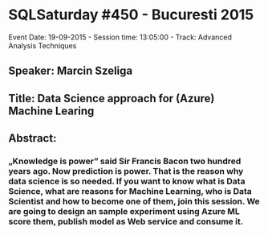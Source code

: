# SQLSaturday #450 - Bucuresti 2015
Event Date: 19-09-2015 - Session time: 13:05:00 - Track: Advanced Analysis Techniques
## Speaker: Marcin Szeliga
## Title: Data Science approach for (Azure) Machine Learing
## Abstract:
### „Knowledge is power” said Sir Francis Bacon two hundred years ago. Now prediction is power. That is the reason why data science is so needed. If you want to know what is Data Science, what are reasons for Machine Learning, who is Data Scientist and how to become one of them, join this session. We are going to design an sample experiment using Azure ML score them, publish model as Web service and consume it.
